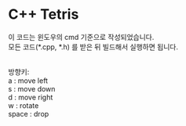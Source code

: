 <h1>C++ Tetris</h1>
이 코드는 윈도우의 cmd 기준으로 작성되었습니다. </br>
모든 코드(*.cpp, *.h) 를 받은 뒤 빌드해서 실행하면 됩니다. </br></br>

방향키:         </br>
a : move left  </br>
s : move down  </br>
d : move right </br>
w : rotate     </br>
space : drop   </br>
